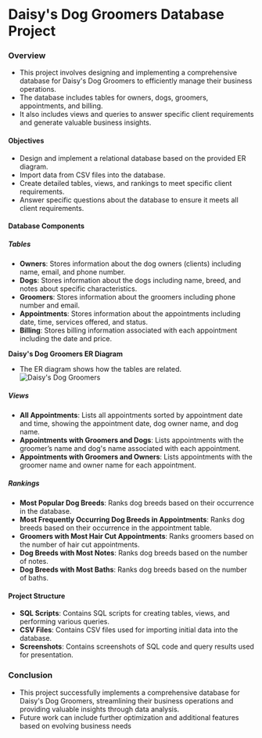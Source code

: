
# Daisy's Dog Groomers Database Project

### Overview

- This project involves designing and implementing a comprehensive database for Daisy's Dog Groomers to efficiently manage their business operations.
- The database includes tables for owners, dogs, groomers, appointments, and billing.
- It also includes views and queries to answer specific client requirements and generate valuable business insights.

#### Objectives

- Design and implement a relational database based on the provided ER diagram.
- Import data from CSV files into the database.
- Create detailed tables, views, and rankings to meet specific client requirements.
- Answer specific questions about the database to ensure it meets all client requirements.

#### Database Components

##### Tables

- **Owners**: Stores information about the dog owners (clients) including name, email, and phone number.
- **Dogs**: Stores information about the dogs including name, breed, and notes about specific characteristics.
- **Groomers**: Stores information about the groomers including phone number and email.
- **Appointments**: Stores information about the appointments including date, time, services offered, and status.
- **Billing**: Stores billing information associated with each appointment including the date and price.

**Daisy's Dog Groomers ER Diagram**
- The ER diagram shows how the tables are related.
![Daisy's Dog Groomers]()
  
##### Views

- **All Appointments**: Lists all appointments sorted by appointment date and time, showing the appointment date, dog owner name, and dog name.
- **Appointments with Groomers and Dogs**: Lists appointments with the groomer’s name and dog's name associated with each appointment.
- **Appointments with Groomers and Owners**: Lists appointments with the groomer name and owner name for each appointment.

##### Rankings

- **Most Popular Dog Breeds**: Ranks dog breeds based on their occurrence in the database.
- **Most Frequently Occurring Dog Breeds in Appointments**: Ranks dog breeds based on their occurrence in the appointment table.
- **Groomers with Most Hair Cut Appointments**: Ranks groomers based on the number of hair cut appointments.
- **Dog Breeds with Most Notes**: Ranks dog breeds based on the number of notes.
- **Dog Breeds with Most Baths**: Ranks dog breeds based on the number of baths.

#### Project Structure

- **SQL Scripts**: Contains SQL scripts for creating tables, views, and performing various queries.
- **CSV Files**: Contains CSV files used for importing initial data into the database.
- **Screenshots**: Contains screenshots of SQL code and query results used for presentation.

### Conclusion
- This project successfully implements a comprehensive database for Daisy's Dog Groomers, streamlining their business operations and 
providing valuable insights through data analysis.
- Future work can include further optimization and additional features based on evolving business needs




